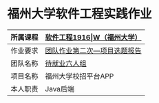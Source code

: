 # 福州大学软件工程实践作业
| 所属课程 | [软件工程1916\|W（福州大学）](https://edu.cnblogs.com/campus/fzu/SoftwareEngineering1916W)              |
| -------- | ------------------------------------------------------------ |
| 作业要求 | [团队作业第二次—项目选题报告](https://edu.cnblogs.com/campus/fzu/SoftwareEngineering1916W/homework/2768) |
| 团队名称 | [待就业六人组](http://www.cnblogs.com/onlineservice666/)                                                |
| 项目名称 | 福州大学校招平台APP                                                                                     |
| 本人职责 | Java后端                                                                                               |    
